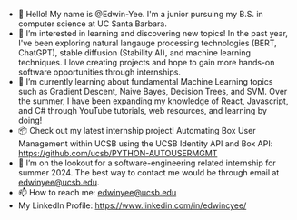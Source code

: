 - 👋 Hello! My name is @Edwin-Yee. I'm a junior pursuing my B.S. in computer science at UC Santa Barbara.
- 👀 I’m interested in learning and discovering new topics! In the past year, I've been exploring natural langauge processing technologies (BERT, ChatGPT), stable diffusion (Stability AI), and machine learning techniques. I love creating projects and hope to gain more hands-on software opportunities through internships.
- 🌱 I’m currently learning about fundamental Machine Learning topics such as Gradient Descent, Naive Bayes, Decision Trees, and SVM. Over the summer, I have been expanding my knowledge of React, Javascript, and C# through YouTube tutorials, web resources, and learning by doing!
- 📦 Check out my latest internship project! Automating Box User Management within UCSB using the UCSB Identity API and Box API: https://github.com/ucsb/PYTHON-AUTOUSERMGMT 
- 💞️ I’m on the lookout for a software-engineering related internship for summer 2024. The best way to contact me would be through email at edwinyee@ucsb.edu. 
- 📫 How to reach me: edwinyee@ucsb.edu
- My LinkedIn Profile: https://www.linkedin.com/in/edwincyee/ 


<!---
Edwin-Yee/Edwin-Yee is a ✨ special ✨ repository because its `README.md` (this file) appears on your GitHub profile.
You can click the Preview link to take a look at your changes.
--->
